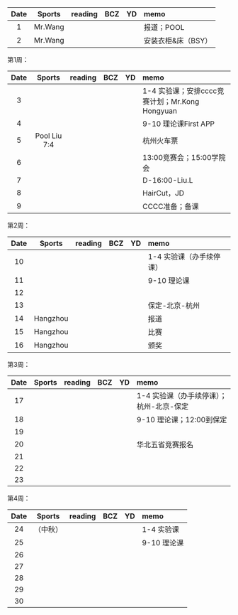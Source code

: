 
| Date  | Sports | reading | BCZ | YD | memo | 
| :---: | :---: | :---: | :---: | :---: | :--- | 
| 1 | Mr.Wang|  |  |  | 报道；POOL | 
| 2 | Mr.Wang |  |  |  | 安装衣柜&床（BSY） | 

第1周：

| Date  | Sports | reading | BCZ | YD | memo | 
| :---: | :---: | :---: | :---: | :---: | :--- | 
| 3 |  |  |  |  | 1-4  实验课；安排cccc竞赛计划；Mr.Kong Hongyuan  | 
| 4 |  |  |  |  | 9-10 理论课First APP | 
| 5 | Pool Liu 7:4  |  |  |  | 杭州火车票 | 
| 6 |  |  |  |  | 13:00竞赛会；15:00学院会 | 
| 7 |  |  |  |  | D-16:00-Liu.L | 
| 8 |  |  |  |  | HairCut，JD | 
| 9 |  |  |  |  | CCCC准备；备课 |  

第2周：

| Date  | Sports | reading | BCZ | YD | memo | 
| :---: | :---: | :---: | :---: | :---: | :--- | 
| 10 |  |  |  |  | 1-4  实验课（办手续停课） | 
| 11 |  |  |  |  | 9-10 理论课 | 
| 12 |  |  |  |  |  | 
| 13 |  |  |  |  | 保定-北京-杭州 | 
| 14 | Hangzhou |  |  |  | 报道 | 
| 15 | Hangzhou |  |  |  | 比赛 | 
| 16 | Hangzhou |  |  |  | 颁奖 | 

第3周：

| Date  | Sports | reading | BCZ | YD | memo | 
| :---: | :---: | :---: | :---: | :---: | :--- | 
| 17 |  |  |  |  | 1-4  实验课（办手续停课）；杭州-北京-保定 | 
| 18 |  |  |  |  | 9-10 理论课；12:00到保定 | 
| 19 |  |  |  |  |  |   
| 20 |  |  |  |  | 华北五省竞赛报名 | 
| 21 |  |  |  |  |  | 
| 22 |  |  |  |  |  | 
| 23 |  |  |  |  |  | 

第4周：

| Date  | Sports | reading | BCZ | YD | memo | 
| :---: | :---: | :---: | :---: | :---: | :--- | 
| 24 |（中秋） |  |  |  | 1-4  实验课 | 
| 25 |  |  |  |  | 9-10 理论课 | 
| 26 |  |  |  |  |  | 
| 27 |  |  |  |  |  | 
| 28 |  |  |  |  |  | 
| 29 |  |  |  |  |  |  
| 30 |  |  |  |  |  | 
